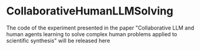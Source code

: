# CollaborativeHumanLLMSolving
The code of the experiment presented in the paper "Collaborative LLM and human agents learning to solve complex human problems applied to scientific synthesis" will be released here
